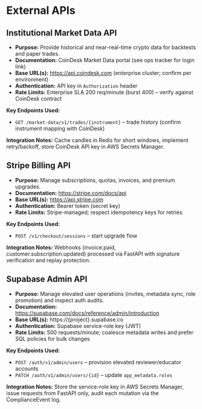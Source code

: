 # External APIs

## Institutional Market Data API
- **Purpose:** Provide historical and near-real-time crypto data for backtests and paper trades.
- **Documentation:** CoinDesk Market Data portal (see ops tracker for login link)
- **Base URL(s):** https://api.coindesk.com (enterprise cluster; confirm per environment)
- **Authentication:** API key in `Authorization` header
- **Rate Limits:** Enterprise SLA 200 req/minute (burst 400) – verify against CoinDesk contract

**Key Endpoints Used:**
- `GET /market-data/v1/trades/{instrument}` – trade history (confirm instrument mapping with CoinDesk)

**Integration Notes:** Cache candles in Redis for short windows, implement retry/backoff, store CoinDesk API key in AWS Secrets Manager.

## Stripe Billing API
- **Purpose:** Manage subscriptions, quotas, invoices, and premium upgrades.
- **Documentation:** https://stripe.com/docs/api
- **Base URL(s):** https://api.stripe.com
- **Authentication:** Bearer token (secret key)
- **Rate Limits:** Stripe-managed; respect idempotency keys for retries

**Key Endpoints Used:**
- `POST /v1/checkout/sessions` – start upgrade flow

**Integration Notes:** Webhooks (invoice.paid, customer.subscription.updated) processed via FastAPI with signature verification and replay protection.

## Supabase Admin API
- **Purpose:** Manage elevated user operations (invites, metadata sync, role promotion) and inspect auth audits.
- **Documentation:** https://supabase.com/docs/reference/admin/introduction
- **Base URL(s):** https://{project}.supabase.co
- **Authentication:** Supabase service-role key (JWT)
- **Rate Limits:** 500 requests/minute; coalesce metadata writes and prefer SQL policies for bulk changes

**Key Endpoints Used:**
- `POST /auth/v1/admin/users` – provision elevated reviewer/educator accounts
- `PATCH /auth/v1/admin/users/{id}` – update `app_metadata.roles`

**Integration Notes:** Store the service-role key in AWS Secrets Manager, issue requests from FastAPI only, audit each mutation via the ComplianceEvent log.

